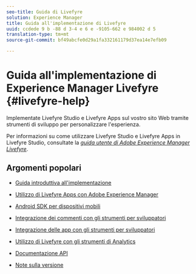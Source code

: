 ```yaml
---
seo-title: Guida di Livefyre
solution: Experience Manager
title: Guida all'implementazione di Livefyre
uuid: ccdede 9 b -88 d 3-4 e 6 e -9105-662 e 984002 d 5
translation-type: tm+mt
source-git-commit: bf49abcfe0d29a1fa332161179d37ea14e7efb09

---
```



# Guida all'implementazione di Experience Manager Livefyre {#livefyre-help}

Implementate Livefyre Studio e Livefyre Apps sul vostro sito Web tramite strumenti di sviluppo per personalizzare l'esperienza.

Per informazioni su come utilizzare Livefyre Studio e Livefyre Apps in Livefyre Studio, consultate la [*guida utente di Adobe Experience Manager Livefyre*](/help/using/home.md).

## Argomenti popolari

* [Guida introduttiva all'implementazione](c-getting-started/c-getting-started.md)

* [Utilizzo di Livefyre Apps con Adobe Experience Manager](https://helpx.adobe.com/experience-manager/6-4/sites/administering/using/livefyre.html)

* [Android SDK per dispositivi mobili](c-mobile-sdks/c-android-sdk.md)

* [Integrazione dei commenti con gli strumenti per sviluppatori](/help/implementation/c-app-integrations/c-comments-integration/c-comments-integration.md)

* [Integrazione delle app con gli strumenti per sviluppatori](/help/implementation/c-getting-started/c-implementation-process/c-implementation-process.md)

* [Utilizzo di Livefyre con gli strumenti di Analytics](/help/implementation/livefyre-analytics/livefyre-analytics.md)

* [Documentazione API](https://api.livefyre.com)

* [Note sulla versione](/help/using/c-rn/c-rn.md)